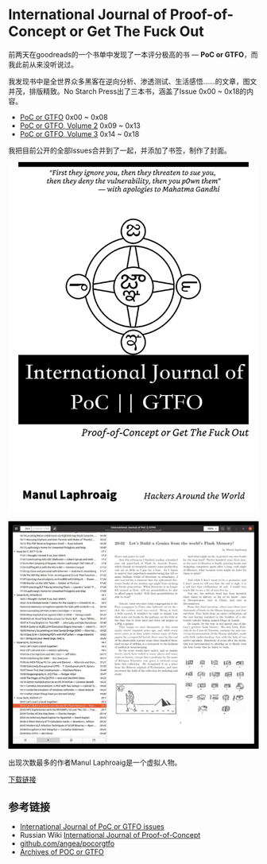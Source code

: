 # International Journal of Proof-of-Concept or Get The Fuck Out

前两天在goodreads的一个书单中发现了一本评分极高的书 — **PoC or GTFO**，而我此前从来没听说过。

我发现书中是全世界众多黑客在逆向分析、渗透测试、生活感悟……的文章，图文并茂，排版精致。No Starch Press出了三本书，涵盖了Issue 0x00 ~ 0x18的内容。

 - [PoC or GTFO](https://nostarch.com/gtfo) 0x00 ~ 0x08
 - [PoC or GTFO, Volume 2](https://nostarch.com/gtfo3) 0x09 ~ 0x13
 - [PoC or GTFO, Volume 3](https://nostarch.com/gtfo3) 0x14 ~ 0x18

我把目前公开的全部Issues合并到了一起，并添加了书签，制作了封面。

![](../image/2021-12-31-PoC/cover.jpg)

![](../image/2021-12-31-PoC/screenshot1.jpg)

出现次数最多的作者Manul Laphroaig是一个虚拟人物。

[下载链接](https://t.me/master_thyself/324)

## 参考链接

 - [International Journal of PoC or GTFO issues](https://openwall.info/wiki/people/solar/pocorgtfo)
 - Russian Wiki [International Journal of Proof-of-Concept](https://ru.wikipedia.org/wiki/International_Journal_of_Proof-of-Concept)
 - [github.com/angea/pocorgtfo](https://github.com/angea/pocorgtfo)
 - [Archives of POC or GTFO](https://pocorgtfo.hacke.rs/)

